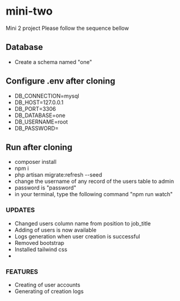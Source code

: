 # mini-two
Mini 2 project
Please follow the sequence bellow

## Database
- Create a schema named "one"

## Configure .env after cloning
- DB_CONNECTION=mysql
- DB_HOST=127.0.0.1
- DB_PORT=3306
- DB_DATABASE=one
- DB_USERNAME=root
- DB_PASSWORD=<your db password>

## Run after cloning
- composer install
- npm i
- php artisan migrate:refresh --seed
- change the username of any record of the users table to admin
- password is "password"
- in your terminal, type the following command "npm run watch"

### UPDATES
- Changed users column name from position to job_title
- Adding of users is now available
- Logs generation when user creation is successful
- Removed bootstrap
- Installed tailwind css
- 

### FEATURES
- Creating of user accounts
- Generating of creation logs
  
